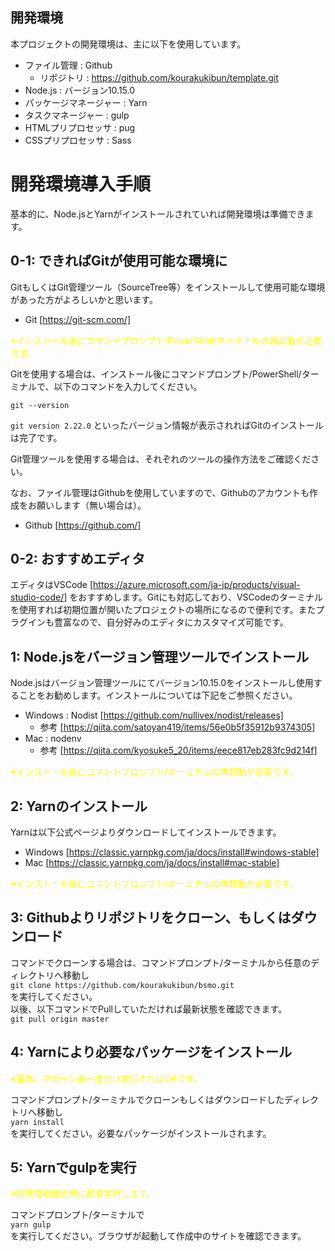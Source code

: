 ## 開発環境
本プロジェクトの開発環境は、主に以下を使用しています。
- ファイル管理 : Github
  - リポジトリ : https://github.com/kourakukibun/template.git
- Node.js : バージョン10.15.0
- パッケージマネージャー : Yarn
- タスクマネージャー : gulp
- HTMLプリプロセッサ : pug
- CSSプリプロセッサ : Sass

# 開発環境導入手順
基本的に、Node.jsとYarnがインストールされていれば開発環境は準備できます。  

## 0-1: できればGitが使用可能な環境に
GitもしくはGit管理ツール（SourceTree等）をインストールして使用可能な環境があった方がよろしいかと思います。
- Git [https://git-scm.com/]

<span style="color: yellow">※インストール後にコマンドプロンプト/PowerShell/ターミナルの再起動が必要です。</span>

Gitを使用する場合は、インストール後にコマンドプロンプト/PowerShell/ターミナルで、以下のコマンドを入力してください。

`git --version`  

`git version 2.22.0` といったバージョン情報が表示されればGitのインストールは完了です。

Git管理ツールを使用する場合は、それぞれのツールの操作方法をご確認ください。

なお、ファイル管理はGithubを使用していますので、Githubのアカウントも作成をお願いします（無い場合は）。
- Github [https://github.com/]

## 0-2: おすすめエディタ
エディタはVSCode [https://azure.microsoft.com/ja-jp/products/visual-studio-code/] をおすすめします。Gitにも対応しており、VSCodeのターミナルを使用すれば初期位置が開いたプロジェクトの場所になるので便利です。またプラグインも豊富なので、自分好みのエディタにカスタマイズ可能です。

## 1: Node.jsをバージョン管理ツールでインストール
Node.jsはバージョン管理ツールにてバージョン10.15.0をインストールし使用することをお勧めします。インストールについては下記をご参照ください。
- Windows : Nodist [https://github.com/nullivex/nodist/releases]
  - 参考 [https://qiita.com/satoyan419/items/56e0b5f35912b9374305]
- Mac : nodenv
  - 参考 [https://qiita.com/kyosuke5_20/items/eece817eb283fc9d214f]

<span style="color: yellow">※インストール後にコマンドプロンプト/ターミナルの再起動が必要です。</span>

## 2: Yarnのインストール
Yarnは以下公式ページよりダウンロードしてインストールできます。
- Windows [https://classic.yarnpkg.com/ja/docs/install#windows-stable]
- Mac [https://classic.yarnpkg.com/ja/docs/install#mac-stable]

<span style="color: yellow">※インストール後にコマンドプロンプト/ターミナルの再起動が必要です。</span>

## 3: Githubよりリポジトリをクローン、もしくはダウンロード

コマンドでクローンする場合は、コマンドプロンプト/ターミナルから任意のディレクトリへ移動し  
`git clone https://github.com/kourakukibun/bsmo.git`  
を実行してください。  
以後、以下コマンドでPullしていただければ最新状態を確認できます。  
`git pull origin master`

## 4: Yarnにより必要なパッケージをインストール
<span style="color: yellow">※基本、クローン後一度だけ実行すればOKです。</span>

コマンドプロンプト/ターミナルでクローンもしくはダウンロードしたディレクトリへ移動し  
`yarn install`  
を実行してください。必要なパッケージがインストールされます。

## 5: Yarnでgulpを実行
<span style="color: yellow">※開発環境確認時に都度実行します。</span>

コマンドプロンプト/ターミナルで  
`yarn gulp`  
を実行してください。ブラウザが起動して作成中のサイトを確認できます。
